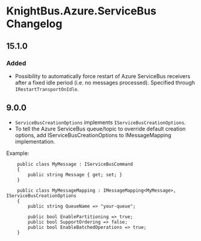 ﻿# KnightBus.Azure.ServiceBus Changelog

## 15.1.0
### Added
- Possibility to automatically force restart of Azure ServiceBus receivers after a fixed idle period (i.e. no messages processed). Specified through `IRestartTransportOnIdle`.

## 9.0.0

- `ServiceBusCreationOptions` implements `IServiceBusCreationOptions`.
- To tell the Azure ServiceBus queue/topic to override default creation options, add IServiceBusCreationOptions to IMessageMapping implementation.

Example:

```
    public class MyMessage : IServiceBusCommand
    {
        public string Message { get; set; }
    }

    public class MyMessageMapping : IMessageMapping<MyMessage>, IServiceBusCreationOptions
    {
        public string QueueName => "your-queue";
		
        public bool EnablePartitioning => true;
        public bool SupportOrdering => false;
        public bool EnableBatchedOperations => true;
    }
```